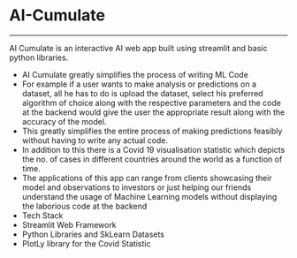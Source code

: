 # AI-Cumulate

---

  AI Cumulate is an interactive AI web app built using streamlit and basic python libraries.
- AI Cumulate greatly simplifies the process of writing ML Code
- For example if a user wants to make analysis or predictions on a dataset, all he has to do is upload the dataset, select his preferred algorithm of choice along with the respective parameters and the code at the backend would give the user the appropriate result along with the accuracy of the model.
- This greatly simplifies the entire process of making predictions feasibly without having to write any actual code.
- In addition to this there is a Covid 19 visualisation statistic which depicts the no. of cases in different countries around the world as a function of time.
- The applications of this app can range from clients showcasing their model and observations to investors or just helping our friends understand the usage of Machine Learning models without displaying the laborious code at the backend
- Tech Stack
- Streamlit Web Framework
- Python Libraries and SkLearn Datasets
- PlotLy library for the Covid Statistic
